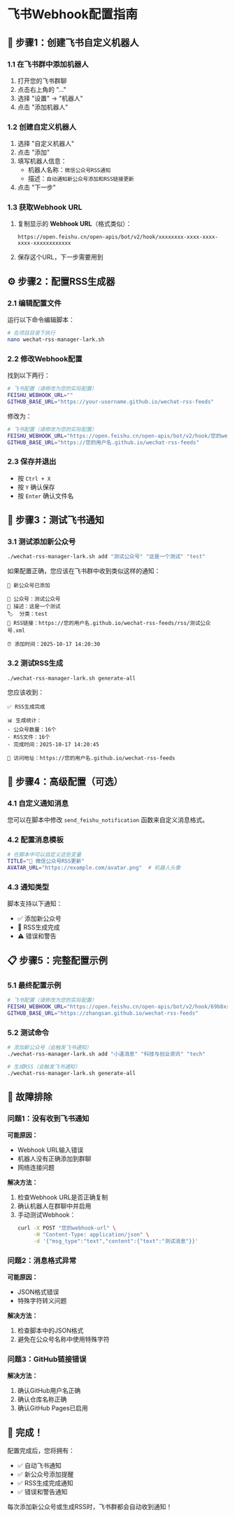 # 飞书Webhook配置指南

## 📱 步骤1：创建飞书自定义机器人

### 1.1 在飞书群中添加机器人
1. 打开您的飞书群聊
2. 点击右上角的 "..."
3. 选择 "设置" → "机器人"
4. 点击 "添加机器人"

### 1.2 创建自定义机器人
1. 选择 "自定义机器人"
2. 点击 "添加"
3. 填写机器人信息：
   - 机器人名称：`微信公众号RSS通知`
   - 描述：`自动通知新公众号添加和RSS链接更新`
4. 点击 "下一步"

### 1.3 获取Webhook URL
1. 复制显示的 **Webhook URL**（格式类似）：
   ```
   https://open.feishu.cn/open-apis/bot/v2/hook/xxxxxxxx-xxxx-xxxx-xxxx-xxxxxxxxxxxx
   ```
2. 保存这个URL，下一步需要用到

## ⚙️ 步骤2：配置RSS生成器

### 2.1 编辑配置文件
运行以下命令编辑脚本：

```bash
# 在项目目录下执行
nano wechat-rss-manager-lark.sh
```

### 2.2 修改Webhook配置
找到以下两行：
```bash
# 飞书配置（请修改为您的实际配置）
FEISHU_WEBHOOK_URL=""
GITHUB_BASE_URL="https://your-username.github.io/wechat-rss-feeds"
```

修改为：
```bash
# 飞书配置（请修改为您的实际配置）
FEISHU_WEBHOOK_URL="https://open.feishu.cn/open-apis/bot/v2/hook/您的webhook-id"
GITHUB_BASE_URL="https://您的用户名.github.io/wechat-rss-feeds"
```

### 2.3 保存并退出
- 按 `Ctrl + X`
- 按 `Y` 确认保存
- 按 `Enter` 确认文件名

## 🧪 步骤3：测试飞书通知

### 3.1 测试添加新公众号
```bash
./wechat-rss-manager-lark.sh add "测试公众号" "这是一个测试" "test"
```

如果配置正确，您应该在飞书群中收到类似这样的通知：
```
🎉 新公众号已添加

📱 公众号：测试公众号
📝 描述：这是一个测试
🏷️  分类：test
🔗 RSS链接：https://您的用户名.github.io/wechat-rss-feeds/rss/测试公众号.xml

⏰ 添加时间：2025-10-17 14:20:30
```

### 3.2 测试RSS生成
```bash
./wechat-rss-manager-lark.sh generate-all
```

您应该收到：
```
✅ RSS生成完成

📊 生成统计：
- 公众号数量：16个
- RSS文件：16个
- 完成时间：2025-10-17 14:20:45

🔗 访问地址：https://您的用户名.github.io/wechat-rss-feeds
```

## 🔧 步骤4：高级配置（可选）

### 4.1 自定义通知消息
您可以在脚本中修改 `send_feishu_notification` 函数来自定义消息格式。

### 4.2 配置消息模板
```bash
# 在脚本中可以自定义这些变量
TITLE="🎉 微信公众号RSS更新"
AVATAR_URL="https://example.com/avatar.png"  # 机器人头像
```

### 4.3 通知类型
脚本支持以下通知：
- ✅ 添加新公众号
- 🚀 RSS生成完成
- ⚠️ 错误和警告

## 📋 步骤5：完整配置示例

### 5.1 最终配置示例
```bash
# 飞书配置（请修改为您的实际配置）
FEISHU_WEBHOOK_URL="https://open.feishu.cn/open-apis/bot/v2/hook/69b8xxxx-xxxx-xxxx-xxxx-xxxxxxxxxxxx"
GITHUB_BASE_URL="https://zhangsan.github.io/wechat-rss-feeds"
```

### 5.2 测试命令
```bash
# 添加新公众号（会触发飞书通知）
./wechat-rss-manager-lark.sh add "小道消息" "科技与创业资讯" "tech"

# 生成RSS（会触发飞书通知）
./wechat-rss-manager-lark.sh generate-all
```

## 🚨 故障排除

### 问题1：没有收到飞书通知
**可能原因：**
- Webhook URL输入错误
- 机器人没有正确添加到群聊
- 网络连接问题

**解决方法：**
1. 检查Webhook URL是否正确复制
2. 确认机器人在群聊中并启用
3. 手动测试Webhook：
   ```bash
   curl -X POST "您的webhook-url" \
        -H "Content-Type: application/json" \
        -d '{"msg_type":"text","content":{"text":"测试消息"}}'
   ```

### 问题2：消息格式异常
**可能原因：**
- JSON格式错误
- 特殊字符转义问题

**解决方法：**
1. 检查脚本中的JSON格式
2. 避免在公众号名称中使用特殊字符

### 问题3：GitHub链接错误
**解决方法：**
1. 确认GitHub用户名正确
2. 确认仓库名称正确
3. 确认GitHub Pages已启用

## 🎉 完成！

配置完成后，您将拥有：
- ✅ 自动飞书通知
- ✅ 新公众号添加提醒
- ✅ RSS生成完成通知
- ✅ 错误和警告通知

每次添加新公众号或生成RSS时，飞书群都会自动收到通知！